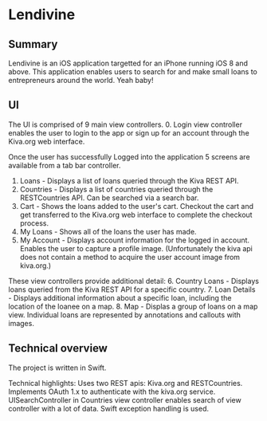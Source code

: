 # Lendivine

## Summary
Lendivine is an iOS application targetted for an iPhone running iOS 8 and above. 
This application enables users to search for and make small loans to entrepreneurs around the world. Yeah baby!

## UI

The UI is comprised of 9 main view controllers.
0. Login view controller enables the user to login to the app or sign up for an account through the Kiva.org web interface.

Once the user has successfully Logged into the application 5 screens are available from a tab bar controller.
1. Loans - Displays a list of loans queried through the Kiva REST API.
2. Countries - Displays a list of countries queried through the RESTCountries API. Can be searched via a search bar.
3. Cart - Shows the loans added to the user's cart. Checkout the cart and get transferred to the Kiva.org web interface to complete the checkout process. 
4. My Loans - Shows all of the loans the user has made.
5. My Account - Displays account information for the logged in account. Enables the user to capture a profile image. (Unfortunately the kiva api does not contain a method to acquire the user account image from kiva.org.)

These view controllers provide additional detail:
6. Country Loans - Displays loans queried from the Kiva REST API for a specific country.
7. Loan Details - Displays additional information about a specific loan, including the location of the loanee on a map.
8. Map - Displas a group of loans on a map view. Individual loans are represented by annotations and callouts with images.


## Technical overview

The project is written in Swift.

Technical highlights:
Uses two REST apis: Kiva.org and RESTCountries.
Implements OAuth 1.x to authenticate with the kiva.org service.
UISearchController in Countries view controller enables search of view controller with a lot of data.
Swift exception handling is used.


